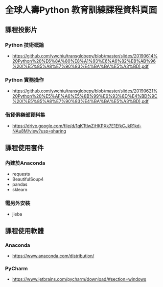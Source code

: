 # 全球人壽Python 教育訓練課程資料頁面

## 課程投影片

### Python 技術概論
- https://github.com/ywchiu/transglobepy/blob/master/slides/20190614%20Python%20%E6%8A%80%E8%A1%93%E6%A6%82%E8%AB%96%20(%E5%85%A8%E7%90%83%E4%BA%BA%E5%A3%BD).pdf


### Python 實務操作
- https://github.com/ywchiu/transglobepy/blob/master/slides/20190621%20Python%20%E5%AF%A6%E5%8B%99%E6%93%8D%E4%BD%9C%20(%E5%85%A8%E7%90%83%E4%BA%BA%E5%A3%BD).pdf

### 借貸俱樂部資料集
- https://drive.google.com/file/d/1qKTtlwZiHKPXk7E1EfkCJkR1kd-NAu8M/view?usp=sharing

## 課程使用套件

### 內建於Anaconda
- requests
- BeautifulSoup4
- pandas
- sklearn

### 需另外安裝
- jieba

## 課程使用軟體
### Anaconda
- https://www.anaconda.com/distribution/

### PyCharm
- https://www.jetbrains.com/pycharm/download/#section=windows
